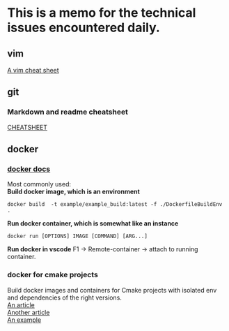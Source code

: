 # This is a memo for the technical issues encountered daily. 

## vim 
[A vim cheat sheet](https://vimsheet.com/)

## git
### Markdown and readme cheatsheet
[CHEATSHEET](https://github.com/adam-p/markdown-here/wiki/Markdown-Cheatsheet)

## docker
### [docker docs](https://docs.docker.com/engine/reference/commandline/run/)
Most commonly used:\
**Build docker image, which is an environment**
```
docker build  -t example/example_build:latest -f ./DockerfileBuildEnv . 
```
**Run docker container, which is somewhat like an instance**
```
docker run [OPTIONS] IMAGE [COMMAND] [ARG...]
```
**Run docker in vscode**
F1 -> Remote-container -> attach to running container.

### docker for cmake projects 
Build docker images and containers for Cmake projects with isolated env and dependencies of the right versions. \
[An article](https://ddanilov.me/dockerized-cpp-build) \
[Another article](https://medium.com/@mfcollins3/shipping-c-programs-in-docker-1d79568f6f52)\
[An example](https://github.com/f-squirrel/dockerized_cpp_build_example)
